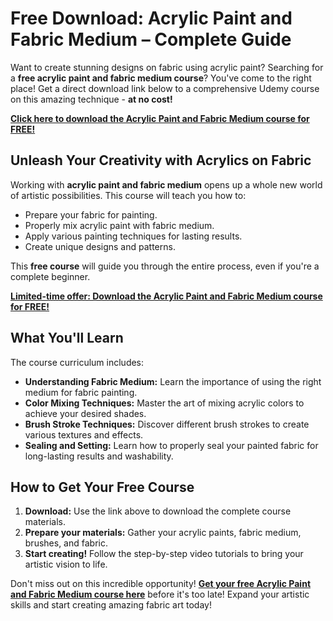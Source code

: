 # Free Download: Acrylic Paint and Fabric Medium – Complete Guide

Want to create stunning designs on fabric using acrylic paint? Searching for a **free acrylic paint and fabric medium course**? You've come to the right place! Get a direct download link below to a comprehensive Udemy course on this amazing technique - **at no cost!**

[**Click here to download the Acrylic Paint and Fabric Medium course for FREE!**](https://udemywork.com/acrylic-paint-and-fabric-medium)

## Unleash Your Creativity with Acrylics on Fabric

Working with **acrylic paint and fabric medium** opens up a whole new world of artistic possibilities. This course will teach you how to:

*   Prepare your fabric for painting.
*   Properly mix acrylic paint with fabric medium.
*   Apply various painting techniques for lasting results.
*   Create unique designs and patterns.

This **free course** will guide you through the entire process, even if you're a complete beginner.

[**Limited-time offer: Download the Acrylic Paint and Fabric Medium course for FREE!**](https://udemywork.com/acrylic-paint-and-fabric-medium)

## What You'll Learn

The course curriculum includes:

*   **Understanding Fabric Medium:** Learn the importance of using the right medium for fabric painting.
*   **Color Mixing Techniques:** Master the art of mixing acrylic colors to achieve your desired shades.
*   **Brush Stroke Techniques:** Discover different brush strokes to create various textures and effects.
*   **Sealing and Setting:** Learn how to properly seal your painted fabric for long-lasting results and washability.

## How to Get Your Free Course

1.  **Download:** Use the link above to download the complete course materials.
2.  **Prepare your materials:** Gather your acrylic paints, fabric medium, brushes, and fabric.
3.  **Start creating!** Follow the step-by-step video tutorials to bring your artistic vision to life.

Don't miss out on this incredible opportunity! **[Get your free Acrylic Paint and Fabric Medium course here](https://udemywork.com/acrylic-paint-and-fabric-medium)** before it's too late! Expand your artistic skills and start creating amazing fabric art today!

